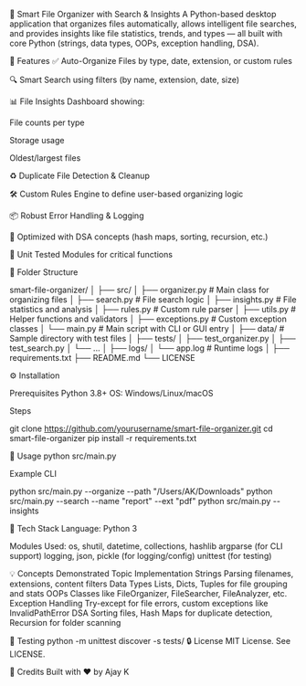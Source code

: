 📁 Smart File Organizer with Search & Insights
A Python-based desktop application that organizes files automatically, allows intelligent file searches, and provides insights like file statistics, trends, and types — all built with core Python (strings, data types, OOPs, exception handling, DSA).

🚀 Features
✅ Auto-Organize Files by type, date, extension, or custom rules

🔍 Smart Search using filters (by name, extension, date, size)

📊 File Insights Dashboard showing:

File counts per type

Storage usage

Oldest/largest files

♻️ Duplicate File Detection & Cleanup

🛠️ Custom Rules Engine to define user-based organizing logic

📦 Robust Error Handling & Logging

🧠 Optimized with DSA concepts (hash maps, sorting, recursion, etc.)

🧪 Unit Tested Modules for critical functions

📂 Folder Structure

smart-file-organizer/
│
├── src/
│   ├── organizer.py             # Main class for organizing files
│   ├── search.py                # File search logic
│   ├── insights.py              # File statistics and analysis
│   ├── rules.py                 # Custom rule parser
│   ├── utils.py                 # Helper functions and validators
│   ├── exceptions.py            # Custom exception classes
│   └── main.py                  # Main script with CLI or GUI entry
│
├── data/                        # Sample directory with test files
│
├── tests/
│   ├── test_organizer.py
│   ├── test_search.py
│   └── ...
│
├── logs/
│   └── app.log                  # Runtime logs
│
├── requirements.txt
├── README.md
└── LICENSE

⚙️ Installation

Prerequisites
Python 3.8+
OS: Windows/Linux/macOS

Steps

git clone https://github.com/yourusername/smart-file-organizer.git
cd smart-file-organizer
pip install -r requirements.txt

🧪 Usage
python src/main.py

Example CLI

python src/main.py --organize --path "/Users/AK/Downloads"
python src/main.py --search --name "report" --ext "pdf"
python src/main.py --insights

🧰 Tech Stack
Language: Python 3

Modules Used:
os, shutil, datetime, collections, hashlib
argparse (for CLI support)
logging, json, pickle (for logging/config)
unittest (for testing)

💡 Concepts Demonstrated
Topic	Implementation
Strings	Parsing filenames, extensions, content filters
Data Types	Lists, Dicts, Tuples for file grouping and stats
OOPs	Classes like FileOrganizer, FileSearcher, FileAnalyzer, etc.
Exception Handling	Try-except for file errors, custom exceptions like InvalidPathError
DSA	Sorting files, Hash Maps for duplicate detection, Recursion for folder scanning

🧪 Testing
python -m unittest discover -s tests/
🔒 License
MIT License. See LICENSE.

🧠 Credits
Built with ❤️ by Ajay K
